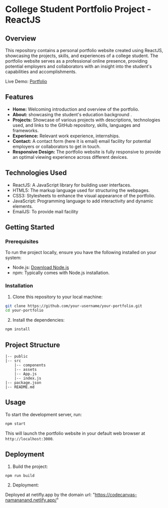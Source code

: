 # College Student Portfolio Project - ReactJS


## Overview

This repository contains a personal portfolio website created using ReactJS, showcasing the projects, skills, and experiences of a college student. The portfolio website serves as a professional online presence, providing potential employers and collaborators with an insight into the student's capabilities and accomplishments.

Live Demo: [Portfolio](https://codecanvas-namananand.netlify.app/)

## Features

- **Home:** Welcoming introduction and overview of the portfolio.
- **About:** showcasing the student's education background .
- **Projects:** Showcase of various projects with descriptions, technologies used, and links to the GitHub repository, skills, languages and frameworks.
- **Experience:** Relevant work experience, internships.
- **Contact:** A contact form (here it is email) email facility for potential employers or collaborators to get in touch.
- **Responsive Design:** The portfolio website is fully responsive to provide an optimal viewing experience across different devices.

## Technologies Used

- ReactJS: A JavaScript library for building user interfaces.
- HTML5: The markup language used for structuring the webpages.
- CSS3: Stylesheets to enhance the visual appearance of the portfolio.
- JavaScript: Programming language to add interactivity and dynamic elements.
- EmailJS: To provide mail facility
## Getting Started

### Prerequisites

To run the project locally, ensure you have the following installed on your system:

- Node.js: [Download Node.js](https://nodejs.org/en/download/)
- npm: Typically comes with Node.js installation.

### Installation

1. Clone this repository to your local machine:

```bash
git clone https://github.com/your-username/your-portfolio.git
cd your-portfolio
```

2. Install the dependencies:

```bash
npm install
```

## Project Structure

```
|-- public
|-- src
    |-- components
    |-- assets
    |-- App.js
    |-- index.js
|-- package.json
|-- README.md
```

## Usage

To start the development server, run:

```bash
npm start
```

This will launch the portfolio website in your default web browser at `http://localhost:3000`.

## Deployment


1. Build the project:

```bash
npm run build
```

2. Deployment:

Deployed at netifly.app by the domain url: "https://codecanvas-namananand.netlify.app/" 
